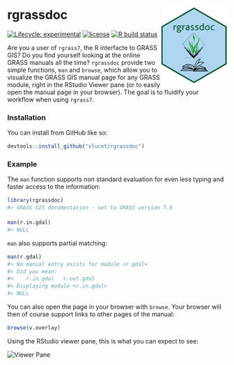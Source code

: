 
<!-- README.md is generated from README.Rmd. Please edit that file -->

# rgrassdoc <img src="man/figures/logo.png" align="right" width=150/>

<!-- badges: start -->

[![Lifecycle:
experimental](https://img.shields.io/badge/lifecycle-experimental-orange.svg)](https://www.tidyverse.org/lifecycle/#experimental)
[![license](https://img.shields.io/badge/license-MIT-yellow.svg)](https://choosealicense.com/)
[![R build
status](https://github.com/VLucet/rgrassdoc/workflows/R-CMD-check/badge.svg)](https://github.com/VLucet/rgrassdoc/actions)
<!-- badges: end -->

Are you a user of `rgrass7`, the R interfacte to GRASS GIS? Do you find
yourself looking at the online GRASS manuals all the time? `rgrassdoc`
provide two simple functions, `man` and `browse`, which allow you to
visualize the GRASS GIS manual page for any GRASS module, right in the
RStudio Viewer pane (or to easily open the manual page in your browser).
The goal is to fluidify your workflow when using `rgrass7`.

### Installation

You can install from GitHub like so:

``` r
devtools::install_github("vlucet/rgrassdoc")
```

### Example

The `man` function supports non standard evaluation for even less typing
and faster access to the information:

``` r
library(rgrassdoc)
#> GRASS GIS documentation - set to GRASS version 7.9

man(r.in.gdal)
#> NULL
```

`man` also supports partial matching:

``` r
man(r.gdal)
#> No manual entry exists for module <r.gdal>
#> Did you mean:
#>    r.in.gdal   r.out.gdal
#> Displaying module <r.in.gdal>
#> NULL
```

You can also open the page in your browser with `browse`. Your browser
will then of course support links to other pages of the manual:

``` r
browse(v.overlay)
```

Using the RStudio viewer pane, this is what you can expect to see:

![Viewer Pane](images/README-screenshot.png)
